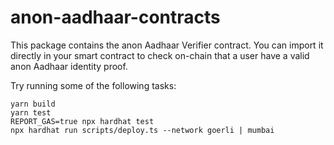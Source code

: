 # anon-aadhaar-contracts

This package contains the anon Aadhaar Verifier contract. You can import it directly in your smart contract to check on-chain that a user have a valid anon Aadhaar identity proof.

Try running some of the following tasks:

```shell
yarn build
yarn test
REPORT_GAS=true npx hardhat test
npx hardhat run scripts/deploy.ts --network goerli | mumbai
```
